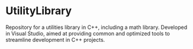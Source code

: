 # UtilityLibrary
Repository for a utilities library in C++, including a math library. Developed in Visual Studio, aimed at providing common and optimized tools to streamline development in C++ projects.
